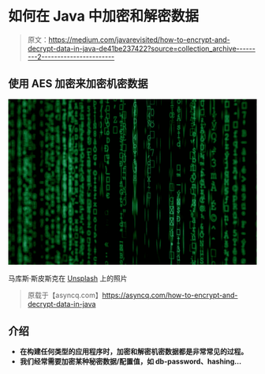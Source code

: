 # 如何在 Java 中加密和解密数据

> 原文：<https://medium.com/javarevisited/how-to-encrypt-and-decrypt-data-in-java-de41be237422?source=collection_archive---------2----------------------->

## 使用 AES 加密来加密机密数据

![](img/a6e6bc1f8a6edc27515a11ed3ba4f28e.png)

马库斯·斯皮斯克在 [Unsplash](https://unsplash.com?utm_source=medium&utm_medium=referral) 上的照片

> 原载于【asyncq.com】<https://asyncq.com/how-to-encrypt-and-decrypt-data-in-java>

## **介绍**

*   **在构建任何类型的应用程序时，加密和解密机密数据都是非常常见的过程。**
*   **我们经常需要加密某种秘密数据/配置值，如 db-password、hashing…**